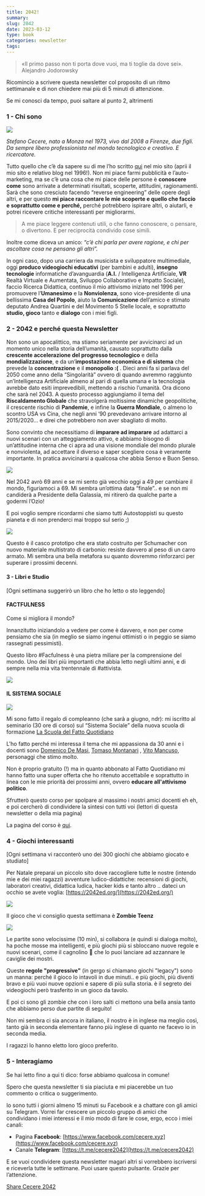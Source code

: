 ```yaml
---
title: 2042!
summary: 
slug: 2042
date: 2023-03-12
type: book
categories: newsletter
tags: 
---
```


> «Il primo passo non ti porta dove vuoi, ma ti toglie da dove sei».  
> Alejandro Jodorowsky

Ricomincio a scrivere questa newsletter col proposito di un ritmo settimanale e di non chiedere mai più di 5 minuti di attenzione.

Se mi conosci da tempo, puoi saltare al punto 2, altrimenti

### 1 - Chi sono

![](https://substackcdn.com/image/fetch/w_1456,c_limit,f_auto,q_auto:good,fl_progressive:steep/https%3A%2F%2Fsubstack-post-media.s3.amazonaws.com%2Fpublic%2Fimages%2Fd791de36-1096-4f54-b155-b231606f8cd9_600x600.jpeg)

_Stefano Cecere, nato a Monza nel 1973, vivo dal 2008 a Firenze, due figli. Da sempre libero professionista nel mondo tecnologico e creativo. E ricercatore._

Tutto quello che c’è da sapere su di me l’ho scritto [qui](https://cecere.xyz/about/) nel mio sito (aprii il mio sito e relativo blog nel 1996!). Non mi piace farmi pubblicità e l’auto-marketing, ma se c’è una cosa che mi piace delle persone è **conoscere come** sono arrivate a determinati risultati, scoperte, attitudini, ragionamenti. Sarà che sono cresciuto facendo “reverse engineering” delle opere degli altri, e per questo **mi piace raccontare le mie scoperte e quello che faccio e soprattutto come e perché,** perché potrebbero ispirare altri, o aiutarli, e potrei ricevere critiche interessanti per migliorarmi.

> A me piace leggere contenuti utili, o che fanno conoscere, o pensare, o divertono. E per reciprocità condivido cose simili.

Inoltre come diceva un amico: _“c’è chi parla per avere ragione, e chi per ascoltare cosa ne pensano gli altri”._

In ogni caso, dopo una carriera da musicista e sviluppatore multimediale, oggi **produco videogiochi educativi** (per bambini e adulti), **insegno tecnologie** informatiche d’avanguardia (**A.I.** / Intelligenza Artificiale, **VR** Realtà Virtuale e Aumentata, Sviluppo Collaborativo e Impatto Sociale), faccio Ricerca Didattica, continuo il mio attivismo iniziato nel 1996 per promuovere l’**Umanesimo** e la **Nonviolenza**, sono vice-presidente di una bellissima **Casa del Popolo**, aiuto la **Comunicazione** dell’amico e stimato deputato Andrea Quartini e del Movimento 5 Stelle locale, e soprattutto **studio, gioco** tanto e **dialogo** con i miei figli.

### 2 - 2042 e perché questa Newsletter

Non sono un apocalittico, ma stiamo seriamente per avvicinarci ad un momento unico nella storia dell’umanità, causato soprattutto dalla **crescente accelerazione del progresso tecnologico** e della **mondializzazione**, e da un’**impostazione economica e di sistema** che prevede la **concentrazione** e il **monopolio :(** . Dieci anni fa si parlava del 2050 come anno della “Singolarità” ovvero di quando avremmo raggiunto un’Intelligenza Artificiale almeno al pari di quella umana e la tecnologia avrebbe dato esiti imprevedibili, mettendo a rischio l’umanità. Ora dicono che sarà nel 2043. A questo processo aggiungiamo il tema del **Riscaldamento Globale** che stravolgerà moltissime dinamiche geopolitiche, il crescente rischio di **Pandemie**, e infine la **Guerra Mondiale**, o almeno lo scontro USA vs Cina, che negli anni ‘90 prevedevano arrivare intorno al 2015/2020… e direi che potrebbero non aver sbagliato di molto.

Sono convinto che necessitiamo di **imparare ad imparare** ad adattarci a nuovi scenari con un atteggiamento attivo, e abbiamo bisogno di un’attitudine interna che ci apra ad una visione mondiale del mondo plurale e nonviolenta, ad accettare il diverso e saper scegliere cosa è veramente importante. In pratica avvicinarsi a qualcosa che abbia Senso e Buon Senso.

![](https://substackcdn.com/image/fetch/w_1456,c_limit,f_auto,q_auto:good,fl_progressive:steep/https%3A%2F%2Fsubstack-post-media.s3.amazonaws.com%2Fpublic%2Fimages%2F7e2d4d7d-700e-4da8-9a9b-15938880726d_850x730.jpeg)

Nel 2042 avrò 69 anni e se mi sento già vecchio oggi a 49 per cambiare il mondo, figuriamoci a 69. Mi sembra un’ottima data “finale”.. e se non mi candiderà a Presidente della Galassia, mi ritirerò da qualche parte a godermi l’Ozio!

E poi voglio sempre ricordarmi che siamo tutti Autostoppisti su questo pianeta e di non prenderci mai troppo sul serio ;)

![](https://substackcdn.com/image/fetch/w_1456,c_limit,f_auto,q_auto:good,fl_progressive:steep/https%3A%2F%2Fsubstack-post-media.s3.amazonaws.com%2Fpublic%2Fimages%2Ff77d61c7-2c43-4cc0-8aeb-893096d22b7c_500x332.jpeg)

Questo è il casco prototipo che era stato costruito per Schumacher con nuovo materiale multistrato di carbonio: resiste davvero al peso di un carro armato. Mi sembra una bella metafora su quanto dovremmo rinforzarci per superare i prossimi decenni.

#### 3 - Libri e Studio

\[Ogni settimana suggerirò un libro che ho letto o sto leggendo\]

#### FACTFULNESS

Come si migliora il mondo?

Innanzitutto iniziandolo a vedere per come è davvero, e non per come pensiamo che sia (in meglio se siamo ingenui ottimisti o in peggio se siamo rassegnati pessimisti).

Questo libro #Facfulness è una pietra miliare per la comprensione del mondo. Uno dei libri più importanti che abbia letto negli ultimi anni, e di sempre nella mia vita trentennale di #attivista.

![](https://substackcdn.com/image/fetch/w_1456,c_limit,f_auto,q_auto:good,fl_progressive:steep/https%3A%2F%2Fsubstack-post-media.s3.amazonaws.com%2Fpublic%2Fimages%2F20b6dd57-0874-4b67-a56f-5e12261594cd_1080x1080.jpeg)


#### IL SISTEMA SOCIALE


![](https://substackcdn.com/image/fetch/w_1456,c_limit,f_auto,q_auto:good,fl_progressive:steep/https%3A%2F%2Fsubstack-post-media.s3.amazonaws.com%2Fpublic%2Fimages%2Fd05b8fe7-c817-4bac-adc3-06a4728eb527_2048x1070.jpeg)


Mi sono fatto il regalo di compleanno (che sarà a giugno, ndr): mi iscritto al seminario (30 ore di corso) sul “Sistema Sociale” della nuova scuola di formazione [La Scuola del Fatto Quotidiano](https://www.facebook.com/scuoladelfatto/?__tn__=kK*F)  
  
L'ho fatto perché mi interessa il tema che mi appassiona da 30 anni e i docenti sono [Domenico De Masi](https://www.facebook.com/DomenicoDeMasiOfficial?__tn__=-]K*F), [Tomaso Montanari](https://www.facebook.com/TomasoMontanariOfficial?__tn__=-]K*F) , [Vito Mancuso](https://www.facebook.com/VitoMancusoTeologoScrittore?__tn__=-]K*F), personaggi che stimo molto.  
  
Non è proprio gratuito (!) ma in quanto abbonato al Fatto Quotidiano mi hanno fatto una super offerta che ho ritenuto accettabile e soprattutto in linea con le mie priorità dei prossimi anni, ovvero **educare all'attivismo politico**.  
  
Sfrutterò questo corso per spolpare al massimo i nostri amici docenti eh eh, e poi cercherò di condividere la sintesi con tutti voi (lettori di questa newsletter o della mia pagina)  
  
La pagina del corso è [qui](https://scuoladelfatto.it/app/landing/corsi/dettaglio/?idCorso=87).

### 4 - Giochi interessanti

\[Ogni settimana vi racconterò uno dei 300 giochi che abbiamo giocato e studiato\]

  
Per Natale preparai un piccolo sito dove raccogliere tutte le nostre (intendo mie e dei miei ragazzi) avventure ludico-didattiche: recensioni di giochi, laboratori creativi, didattica ludica, hacker kids e tanto altro .. dateci un occhio se avete voglia: [https://2042ed.org/](https://2042ed.org/)


![](https://substackcdn.com/image/fetch/w_1456,c_limit,f_auto,q_auto:good,fl_progressive:steep/https%3A%2F%2Fsubstack-post-media.s3.amazonaws.com%2Fpublic%2Fimages%2F399928ba-76b0-48bf-8937-0e247f258fc9_1900x700.webp)




Il gioco che vi consiglio questa settimana è **Zombie Teenz**

![](https://substackcdn.com/image/fetch/w_1456,c_limit,f_auto,q_auto:good,fl_progressive:steep/https%3A%2F%2Fsubstack-post-media.s3.amazonaws.com%2Fpublic%2Fimages%2F809c2721-d510-4d1d-b251-18a73846e33d_1200x900.jpeg)

Le partite sono velocissime (10 min), si collabora (e quindi si dialoga molto), ha poche mosse ma intelligenti, e più giochi più si sbloccano nuove regole e nuovi scenari, come il cagnolino 🐶 che lo puoi lanciare ad azzannare le caviglie dei mostri.

Queste **regole "progressive"** (in gergo si chiamano giochi "legacy") sono un manna: perché il gioco lo intavoli in due minuti.. e più giochi, più diventi bravo e più vuoi nuove opzioni e sapere di più sulla storia. è il segreto dei videogiochi però trasferito in un gioco da tavolo.

E poi ci sono gli zombie che con i loro salti ci mettono una bella ansia tanto che abbiamo perso due partite di seguito!

Non mi sembra ci sia ancora in italiano, il nostro è in inglese ma meglio così, tanto già in seconda elementare fanno più inglese di quanto ne facevo io in seconda media.

I ragazzi lo hanno eletto loro gioco preferito.

### 5 - Interagiamo

Se hai letto fino a qui ti dico: forse abbiamo qualcosa in comune!

Spero che questa newsletter ti sia piaciuta e mi piacerebbe un tuo commento o critica o suggerimento.

Io sono tutti i giorni almeno 15 minuti su Facebook e a chattare con gli amici su Telegram. Vorrei far crescere un piccolo gruppo di amici che condividano i miei interessi e il mio modo di fare le cose, ergo, ecco i miei canali:

-   Pagina **Facebook**: [https://www.facebook.com/cecere.xyz](https://www.facebook.com/cecere.xyz)
-   Canale **Telegram**: [https://t.me/cecere2042](https://t.me/cecere2042)

E se vuoi condividere questa newsletter magari altri si vorrebbero iscriversi e riceverla tutte le settimane. Puoi usare questo pulsante. Grazie per l’attenzione.

[Share Cecere 2042](https://cecere.substack.com/?utm_source=substack&utm_medium=email&utm_content=share&action=share)